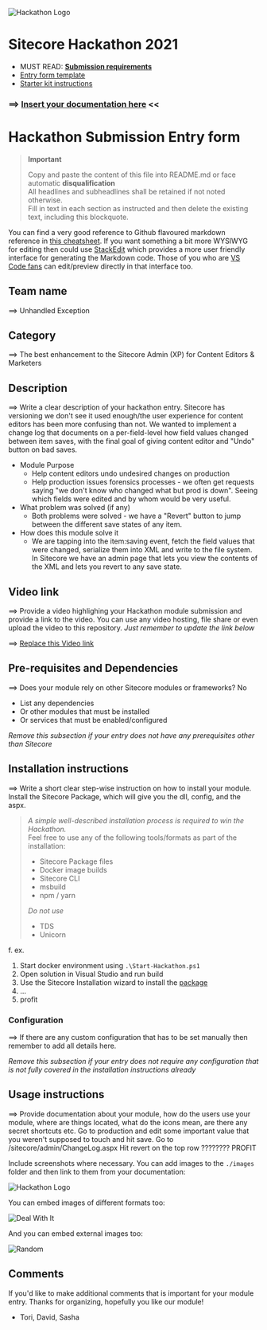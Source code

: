 ![Hackathon Logo](docs/images/hackathon.png?raw=true "Hackathon Logo")
# Sitecore Hackathon 2021

- MUST READ: **[Submission requirements](SUBMISSION_REQUIREMENTS.md)**
- [Entry form template](ENTRYFORM.md)
- [Starter kit instructions](STARTERKIT_INSTRUCTIONS.md)
  

### ⟹ [Insert your documentation here](ENTRYFORM.md) <<

# Hackathon Submission Entry form

> __Important__  
> 
> Copy and paste the content of this file into README.md or face automatic __disqualification__  
> All headlines and subheadlines shall be retained if not noted otherwise.  
> Fill in text in each section as instructed and then delete the existing text, including this blockquote.

You can find a very good reference to Github flavoured markdown reference in [this cheatsheet](https://github.com/adam-p/markdown-here/wiki/Markdown-Cheatsheet). If you want something a bit more WYSIWYG for editing then could use [StackEdit](https://stackedit.io/app) which provides a more user friendly interface for generating the Markdown code. Those of you who are [VS Code fans](https://code.visualstudio.com/docs/languages/markdown#_markdown-preview) can edit/preview directly in that interface too.

## Team name
⟹ Unhandled Exception
## Category
⟹ The best enhancement to the Sitecore Admin (XP) for Content Editors & Marketers
## Description
⟹ Write a clear description of your hackathon entry. 
Sitecore has versioning we don't see it used enough/the user experience for content editors has been more confusing than not. 
We wanted to implement a change log that documents on a per-field-level how field values changed between item saves, with the final goal of giving content editor and "Undo" button on bad saves. 
  - Module Purpose
	  - Help content editors undo undesired changes on production
	  - Help production issues forensics processes - we often get requests saying "we don't know who changed what but prod is down". Seeing which fields were edited and by whom would be very useful.
  - What problem was solved (if any)
	  - Both problems were solved - we have a "Revert" button to jump between the different save states of any item.
  - How does this module solve it
	  - We are tapping into the item:saving event, fetch the field values that were changed, serialize them into XML and write to the file system. In Sitecore we have an admin page that lets you view the contents of the XML and lets you revert to any save state.

## Video link
⟹ Provide a video highlighing your Hackathon module submission and provide a link to the video. You can use any video hosting, file share or even upload the video to this repository. _Just remember to update the link below_

⟹ [Replace this Video link](#video-link)



## Pre-requisites and Dependencies

⟹ Does your module rely on other Sitecore modules or frameworks?
No
- List any dependencies
- Or other modules that must be installed
- Or services that must be enabled/configured

_Remove this subsection if your entry does not have any prerequisites other than Sitecore_

## Installation instructions
⟹ Write a short clear step-wise instruction on how to install your module.  
Install the Sitecore Package, which will give you the dll, config, and the aspx.
> _A simple well-described installation process is required to win the Hackathon._  
> Feel free to use any of the following tools/formats as part of the installation:
> - Sitecore Package files
> - Docker image builds
> - Sitecore CLI
> - msbuild
> - npm / yarn
> 
> _Do not use_
> - TDS
> - Unicorn
 
f. ex. 

1. Start docker environment using `.\Start-Hackathon.ps1`
2. Open solution in Visual Studio and run build
3. Use the Sitecore Installation wizard to install the [package](#link-to-package)
4. ...
5. profit

### Configuration
⟹ If there are any custom configuration that has to be set manually then remember to add all details here.

_Remove this subsection if your entry does not require any configuration that is not fully covered in the installation instructions already_

## Usage instructions
⟹ Provide documentation about your module, how do the users use your module, where are things located, what do the icons mean, are there any secret shortcuts etc.
Go to production and edit some important value that you weren't supposed to touch and hit save.
Go to /sitecore/admin/ChangeLog.aspx
Hit revert on the top row
????????
PROFIT

Include screenshots where necessary. You can add images to the `./images` folder and then link to them from your documentation:

![Hackathon Logo](docs/images/hackathon.png?raw=true "Hackathon Logo")

You can embed images of different formats too:

![Deal With It](docs/images/deal-with-it.gif?raw=true "Deal With It")

And you can embed external images too:

![Random](https://thiscatdoesnotexist.com/)

## Comments
If you'd like to make additional comments that is important for your module entry.
Thanks for organizing, hopefully you like our module!
- Tori, David, Sasha